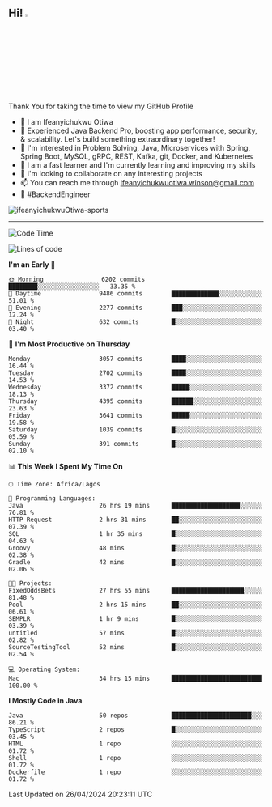 <!-- BLOG-POST-LIST:START --><!-- BLOG-POST-LIST:END -->

## Hi! <img src="https://media.giphy.com/media/hvRJCLFzcasrR4ia7z/giphy.gif" width="4%"> 

Thank You for taking the time to view my GitHub Profile

- 👋 I am Ifeanyichukwu Otiwa
- 🚀 Experienced Java Backend Pro, boosting app performance, security, & scalability. Let's build something extraordinary together!
- 👀 I'm interested in Problem Solving, Java, Microservices with Spring, Spring Boot, MySQL, gRPC, REST, Kafka, git, Docker, and Kubernetes
- 🌱 I am a fast learner and I'm currently learning and improving my skills
- 💞️ I'm looking to collaborate on any interesting projects
- 📫 You can reach me through ifeanyichukwuotiwa.winson@gmail.com
- 🚀 #BackendEngineer

<p align="left" marginTop="10px"> <img src="https://komarev.com/ghpvc/?username=ifeanyichukwuOtiwa-sports&label=Profile%20views&color=0e75b6&style=for-the-badge" alt="ifeanyichukwuOtiwa-sports" /> </p>

***

<!--START_SECTION:waka-->
![Code Time](http://img.shields.io/badge/Code%20Time-2%2C458%20hrs%208%20mins-blue)

![Lines of code](https://img.shields.io/badge/From%20Hello%20World%20I%27ve%20Written-5.0%20million%20lines%20of%20code-blue)

**I'm an Early 🐤** 

```text
🌞 Morning                6202 commits        ████████░░░░░░░░░░░░░░░░░   33.35 % 
🌆 Daytime                9486 commits        █████████████░░░░░░░░░░░░   51.01 % 
🌃 Evening                2277 commits        ███░░░░░░░░░░░░░░░░░░░░░░   12.24 % 
🌙 Night                  632 commits         █░░░░░░░░░░░░░░░░░░░░░░░░   03.40 % 
```
📅 **I'm Most Productive on Thursday** 

```text
Monday                   3057 commits        ████░░░░░░░░░░░░░░░░░░░░░   16.44 % 
Tuesday                  2702 commits        ████░░░░░░░░░░░░░░░░░░░░░   14.53 % 
Wednesday                3372 commits        █████░░░░░░░░░░░░░░░░░░░░   18.13 % 
Thursday                 4395 commits        ██████░░░░░░░░░░░░░░░░░░░   23.63 % 
Friday                   3641 commits        █████░░░░░░░░░░░░░░░░░░░░   19.58 % 
Saturday                 1039 commits        █░░░░░░░░░░░░░░░░░░░░░░░░   05.59 % 
Sunday                   391 commits         █░░░░░░░░░░░░░░░░░░░░░░░░   02.10 % 
```


📊 **This Week I Spent My Time On** 

```text
🕑︎ Time Zone: Africa/Lagos

💬 Programming Languages: 
Java                     26 hrs 19 mins      ███████████████████░░░░░░   76.81 % 
HTTP Request             2 hrs 31 mins       ██░░░░░░░░░░░░░░░░░░░░░░░   07.39 % 
SQL                      1 hr 35 mins        █░░░░░░░░░░░░░░░░░░░░░░░░   04.63 % 
Groovy                   48 mins             █░░░░░░░░░░░░░░░░░░░░░░░░   02.38 % 
Gradle                   42 mins             █░░░░░░░░░░░░░░░░░░░░░░░░   02.06 % 

🐱‍💻 Projects: 
FixedOddsBets            27 hrs 55 mins      ████████████████████░░░░░   81.48 % 
Pool                     2 hrs 15 mins       ██░░░░░░░░░░░░░░░░░░░░░░░   06.61 % 
SEMPLR                   1 hr 9 mins         █░░░░░░░░░░░░░░░░░░░░░░░░   03.39 % 
untitled                 57 mins             █░░░░░░░░░░░░░░░░░░░░░░░░   02.82 % 
SourceTestingTool        52 mins             █░░░░░░░░░░░░░░░░░░░░░░░░   02.54 % 

💻 Operating System: 
Mac                      34 hrs 15 mins      █████████████████████████   100.00 % 
```

**I Mostly Code in Java** 

```text
Java                     50 repos            ██████████████████████░░░   86.21 % 
TypeScript               2 repos             █░░░░░░░░░░░░░░░░░░░░░░░░   03.45 % 
HTML                     1 repo              ░░░░░░░░░░░░░░░░░░░░░░░░░   01.72 % 
Shell                    1 repo              ░░░░░░░░░░░░░░░░░░░░░░░░░   01.72 % 
Dockerfile               1 repo              ░░░░░░░░░░░░░░░░░░░░░░░░░   01.72 % 
```




 Last Updated on 26/04/2024 20:23:11 UTC
<!--END_SECTION:waka-->

<!--
<p align="center">
![trophy](https://github-profile-trophy.vercel.app/?username=ifeanyichukwuOtiwa-sports&theme=onedark) (https://github.com/ryo-ma/github-profile-trophy)
</p>
-->

<!---
ifeanyi-otiwa/ifeanyi-otiwa is a ✨ special ✨ repository because its `README.md` (this file) appears on your GitHub profile.
You can click the Preview link to take a look at your changes.
--->
